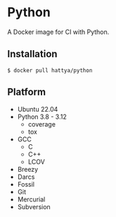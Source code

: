 # Python

A Docker image for CI with Python.


## Installation

```console
$ docker pull hattya/python
```


## Platform

- Ubuntu 22.04
- Python 3.8 - 3.12
  - coverage
  - tox
- GCC
  - C
  - C++
  - LCOV
- Breezy
- Darcs
- Fossil
- Git
- Mercurial
- Subversion
